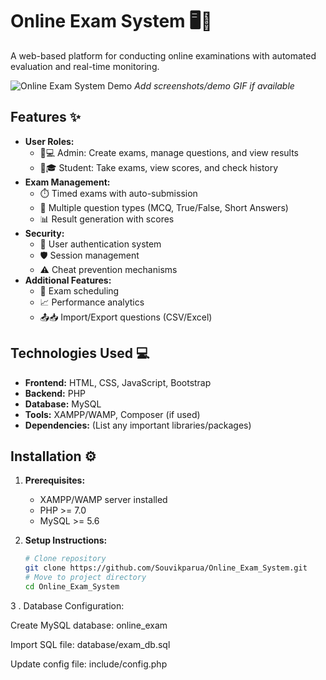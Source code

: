 # Online Exam System 🖥️📝

A web-based platform for conducting online examinations with automated evaluation and real-time monitoring.

![Online Exam System Demo](screenshots/demo.gif) *Add screenshots/demo GIF if available*

## Features ✨

- **User Roles:**
  - 👨💻 Admin: Create exams, manage questions, and view results
  - 🧑🎓 Student: Take exams, view scores, and check history
- **Exam Management:**
  - ⏱️ Timed exams with auto-submission
  - 📝 Multiple question types (MCQ, True/False, Short Answers)
  - 📊 Result generation with scores
- **Security:**
  - 🔑 User authentication system
  - 🛡️ Session management
  - ⚠️ Cheat prevention mechanisms
- **Additional Features:**
  - 📅 Exam scheduling
  - 📈 Performance analytics
  - 📤📥 Import/Export questions (CSV/Excel)

## Technologies Used 💻

- **Frontend:** HTML, CSS, JavaScript, Bootstrap
- **Backend:** PHP
- **Database:** MySQL
- **Tools:** XAMPP/WAMP, Composer (if used)
- **Dependencies:** (List any important libraries/packages)

## Installation ⚙️

1. **Prerequisites:**
   - XAMPP/WAMP server installed
   - PHP >= 7.0
   - MySQL >= 5.6

2. **Setup Instructions:**
   ```bash
   # Clone repository
   git clone https://github.com/Souvikparua/Online_Exam_System.git
   # Move to project directory
   cd Online_Exam_System

3 . Database Configuration:

Create MySQL database: online_exam

Import SQL file: database/exam_db.sql

Update config file: include/config.php
